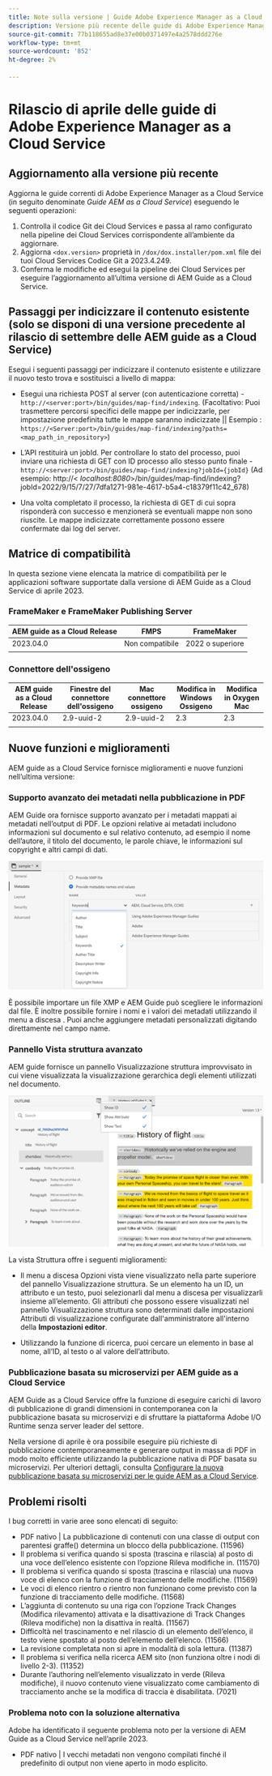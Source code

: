 ```yaml
---
title: Note sulla versione | Guide Adobe Experience Manager as a Cloud Service, versione di aprile 2023
description: Versione più recente delle guide di Adobe Experience Manager as a Cloud Service
source-git-commit: 77b118655ad8e37e00b0371497e4a2578ddd276e
workflow-type: tm+mt
source-wordcount: '852'
ht-degree: 2%

---
```


# Rilascio di aprile delle guide di Adobe Experience Manager as a Cloud Service

## Aggiornamento alla versione più recente

Aggiorna le guide correnti di Adobe Experience Manager as a Cloud Service (in seguito denominate *Guide AEM as a Cloud Service*) eseguendo le seguenti operazioni:

1. Controlla il codice Git dei Cloud Services e passa al ramo configurato nella pipeline dei Cloud Services corrispondente all’ambiente da aggiornare.
2. Aggiorna `<dox.version>` proprietà in `/dox/dox.installer/pom.xml` file dei tuoi Cloud Services Codice Git a 2023.4.249.
3. Conferma le modifiche ed esegui la pipeline dei Cloud Services per eseguire l’aggiornamento all’ultima versione di AEM Guide as a Cloud Service.

## Passaggi per indicizzare il contenuto esistente (solo se disponi di una versione precedente al rilascio di settembre delle AEM guide as a Cloud Service)

Esegui i seguenti passaggi per indicizzare il contenuto esistente e utilizzare il nuovo testo trova e sostituisci a livello di mappa:

* Esegui una richiesta POST al server (con autenticazione corretta) - `http://<server:port>/bin/guides/map-find/indexing`.
(Facoltativo: Puoi trasmettere percorsi specifici delle mappe per indicizzarle, per impostazione predefinita tutte le mappe saranno indicizzate || Esempio : `https://<Server:port>/bin/guides/map-find/indexing?paths=<map_path_in_repository>`)

* L’API restituirà un jobId. Per controllare lo stato del processo, puoi inviare una richiesta di GET con ID processo allo stesso punto finale - `http://<server:port>/bin/guides/map-find/indexing?jobId={jobId}`
(Ad esempio: http://&lt;
_localhost:8080_>/bin/guides/map-find/indexing?jobId=2022/9/15/7/27/7dfa1271-981e-4617-b5a4-c18379f11c42_678)

* Una volta completato il processo, la richiesta di GET di cui sopra risponderà con successo e menzionerà se eventuali mappe non sono riuscite. Le mappe indicizzate correttamente possono essere confermate dai log del server.

## Matrice di compatibilità

In questa sezione viene elencata la matrice di compatibilità per le applicazioni software supportate dalla versione di AEM Guide as a Cloud Service di aprile 2023.

### FrameMaker e FrameMaker Publishing Server

| AEM guide as a Cloud Release | FMPS | FrameMaker |
| --- | --- | --- |
| 2023.04.0 | Non compatibile | 2022 o superiore |
|  |  |  |


### Connettore dell&#39;ossigeno

| AEM guide as a Cloud Release | Finestre del connettore dell&#39;ossigeno | Mac connettore ossigeno | Modifica in Windows Ossigeno | Modifica in Oxygen Mac |
| --- | --- | --- | --- | --- |
| 2023.04.0 | 2.9-uuid-2 | 2.9-uuid-2 | 2.3 | 2.3 |
|  |  |  |  |


## Nuove funzioni e miglioramenti

AEM guide as a Cloud Service fornisce miglioramenti e nuove funzioni nell’ultima versione:

### Supporto avanzato dei metadati nella pubblicazione in PDF

AEM Guide ora fornisce supporto avanzato per i metadati mappati ai metadati nell’output di PDF. Le opzioni relative ai metadati includono informazioni sul documento e sul relativo contenuto, ad esempio il nome dell’autore, il titolo del documento, le parole chiave, le informazioni sul copyright e altri campi di dati.

<img src="assets/pdf-metadata.png" alt=" metadati pdf nativi">

È possibile importare un file XMP e AEM Guide può scegliere le informazioni dal file. È inoltre possibile fornire i nomi e i valori dei metadati utilizzando il menu a discesa . Puoi anche aggiungere metadati personalizzati digitando direttamente nel campo name.


### Pannello Vista struttura avanzato

AEM guide fornisce un pannello Visualizzazione struttura improvvisato in cui viene visualizzata la visualizzazione gerarchica degli elementi utilizzati nel documento.

<img src="assets/select-element-content-outline-view_cs.png" alt=" metadati pdf nativi">

La vista Struttura offre i seguenti miglioramenti:

* Il menu a discesa Opzioni vista viene visualizzato nella parte superiore del pannello Visualizzazione struttura. Se un elemento ha un ID, un attributo e un testo, puoi selezionarli dal menu a discesa per visualizzarli insieme all’elemento. Gli attributi che possono essere visualizzati nel pannello Visualizzazione struttura sono determinati dalle impostazioni Attributi di visualizzazione configurate dall&#39;amministratore all&#39;interno della **Impostazioni editor**.

* Utilizzando la funzione di ricerca, puoi cercare un elemento in base al nome, all’ID, al testo o al valore dell’attributo.


### Pubblicazione basata su microservizi per AEM guide as a Cloud Service

AEM Guide as a Cloud Service offre la funzione di eseguire carichi di lavoro di pubblicazione di grandi dimensioni in contemporanea con la pubblicazione basata su microservizi e di sfruttare la piattaforma Adobe I/O Runtime senza server leader del settore.

Nella versione di aprile è ora possibile eseguire più richieste di pubblicazione contemporaneamente e generare output in massa di PDF in modo molto efficiente utilizzando la pubblicazione nativa di PDF basata su microservizi.
Per ulteriori dettagli, consulta [Configurare la nuova pubblicazione basata su microservizi per le guide AEM as a Cloud Service](../knowledge-base/publishing/configure-microservices.md).


## Problemi risolti

I bug corretti in varie aree sono elencati di seguito:

* PDF nativo | La pubblicazione di contenuti con una classe di output con parentesi graffe() determina un blocco della pubblicazione. (11596)
* Il problema si verifica quando si sposta (trascina e rilascia) al posto di una voce dell’elenco esistente con l’opzione Rileva modifiche in. (11570)
* Il problema si verifica quando si sposta (trascina e rilascia) una nuova voce di elenco con la funzione di tracciamento delle modifiche. (11569)
* Le voci di elenco rientro o rientro non funzionano come previsto con la funzione di tracciamento delle modifiche. (11568)
* L’aggiunta di contenuto su una riga con l’opzione Track Changes (Modifica rilevamento) attivata e la disattivazione di Track Changes (Rileva modifiche) non la disattiva in realtà. (11567)
* Difficoltà nel trascinamento e nel rilascio di un elemento dell’elenco, il testo viene spostato al posto dell’elemento dell’elenco. (11566)
* La revisione completata non si apre in modalità di sola lettura. (11387)
* Il problema si verifica nella ricerca AEM sito (non funziona oltre i nodi di livello 2-3). (11352)
* Durante l’authoring nell’elemento visualizzato in verde (Rileva modifiche), il nuovo contenuto viene visualizzato come cambiamento di tracciamento anche se la modifica di traccia è disabilitata. (7021)

### Problema noto con la soluzione alternativa

Adobe ha identificato il seguente problema noto per la versione di AEM Guide as a Cloud Service nell’aprile 2023.

* PDF nativo | I vecchi metadati non vengono compilati finché il predefinito di output non viene aperto in modo esplicito.


